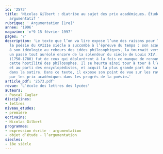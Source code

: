 ```yaml
---
id: '2573'
title: 'Nicolas Gilbert : diatribe au sujet des prix académiques. Étude d’un texte
  argumentatif '
rubrique: ' Argumentation [1re]'
annee: '1996'
magazine: 'n°9 15 février 1997'
pages: '7'
description: 'Le texte que l’on va lire expose l’une des raisons pour lesquelles
  la poésie du XVIIIe siècle a succombé à l’épreuve du temps : son académisme, ajouté
  à son idéologie au rebours des idées philosophiques, la tournait vers le passé,
  un passé tout auréolé encore de la splendeur du siècle de Louis XIV. Nicolas Gilbert
  (1750-1780) fut de ceux qui déplorèrent à la fois ce manque de renouvellement et
  cette hostilité des philosophes. Il se heurta ainsi tour à tour à l’Académie française
  et au parti des encyclopédistes, et acquit la plus grande part de sa réputation
  dans la satire. Dans ce texte, il expose son point de vue sur les ravages causés
  par les prix académiques dans les progrès de la poésie…'
article_pdf: '2573.pdf'
revue: 'L’école des lettres des lycées'
auteurs:
- Pascal Caglar
disciplines:
- lettres
niveau_etudes:
- première
ecrivains:
- Nicolas Gilbert
programmes:
- expression écrite - argumentation
- objet d’étude - l’argumentation
siecles:
- 18e siècle
---
```

